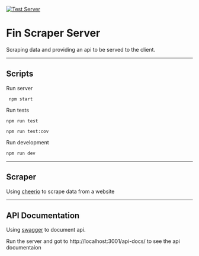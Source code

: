 [![Test Server](https://github.com/tetsuba/fin-scraper/actions/workflows/server.yml/badge.svg)](https://github.com/tetsuba/fin-scraper/actions/workflows/server.yml)

# Fin Scraper Server

Scraping data and providing an api to be served to the client.

---

## Scripts


Run server
```
 npm start
```
Run tests
```
npm run test

npm run test:cov
```

Run development
```
npm run dev
```
---
## Scraper
Using [cheerio](https://cheerio.js.org/) to scrape data from a website





---

## API Documentation

Using [swagger](https://swagger.io/) to document api.

Run the server and got to http://localhost:3001/api-docs/ to see the api documentaion



